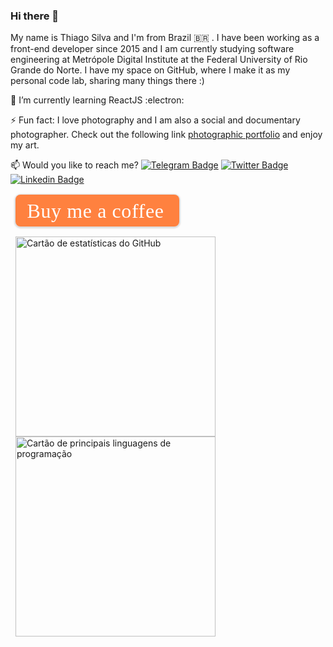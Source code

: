 ### Hi there 👋

My name is Thiago Silva and I'm from Brazil :brazil: . I have been working as a front-end developer since 2015 and I am currently studying software engineering at Metrópole Digital Institute at the Federal University of Rio Grande do Norte. I have my space on GitHub, where I make it as my personal code lab, sharing many things there :)

🌱 I’m currently learning ReactJS :electron:

⚡ Fun fact: I love photography and I am also a social and documentary photographer. Check out the following link [photographic portfolio](https://thiagosilva.alboompro.com) and enjoy my art.

📫 Would you like to reach me?
[![Telegram Badge](https://img.shields.io/badge/-Telegram-2CA5E0?style=flat-square&labelColor=F7FAFC&logo=telegram&logoColor=FFFFFF&link=https://t.me/silvathiago)](https://t.me/silvathiago)
[![Twitter Badge](https://img.shields.io/badge/-Twitter-1DA1F2?style=flat-square&labelColor=F7FAFC&logo=twitter&logoColor=1DA1F2&link=https://twitter.com/tjl_silva)](https://twitter.com/tjl_silva)
[![Linkedin Badge](https://img.shields.io/badge/-LinkedIn-0077B5?style=flat-square&labelColor=F7FAFC&logo=linkedin&logoColor=0077B5&link=https://www.linkedin.com/in/tjlsilva/)](https://www.linkedin.com/in/tjlsilva/)

<link href="https://fonts.googleapis.com/css?family=Cookie" rel="stylesheet">
<div style="margin: 1rem .5rem !important">
  <a target="_blank" href="https://www.buymeacoffee.com/thiagosilva" style="padding: .5rem 1rem !important; line-height: 35px !important; height: 51px !important;text-decoration: none !important; display: inline-flex !important; color :#FFFFFF !important; background-color: #FF813F !important; border-radius: 8px !important; border: 1px solid transparent !important; font-size: 24px !important; letter-spacing: 0.6px !important; box-shadow: 0px 1px 2px rgba(190, 190, 190, 0.5) !important; -webkit-box-shadow: 0px 1px 2px 2px rgba(190, 190, 190, 0.5) !important; margin: 0 auto !important; font-family: 'Cookie', cursive !important;-webkit-box-sizing: border-box !important; box-sizing: border-box !important;">
    <img src="https://cdn.buymeacoffee.com/buttons/bmc-new-btn-logo.svg" alt="Buy me a coffee" width="auto" height="1.5rem" style=".height: 1.5rem !important; width: auto !important;margin-bottom: 1px !important; box-shadow: none !important; border: none !important; vertical-align: middle !important;">
    <span style="margin-right: .5rem; font-size: 2rem !important;">Buy me a coffee</span>
  </a>
</div>

<div style="margin: .5rem auto">
  <a href="https://github.com/silva-thiago/github-readme-stats">
    <img src="https://github-readme-stats.vercel.app/api?username=silva-thiago&theme=radical&show_icons=true&hide_title=true&cache_seconds=86400&line_height=30&include_all_commits=true" alt="Cartão de estatísticas do GitHub" width="320" height="auto" style="margin: 0 .5rem;" />
  </a>

  <a href="https://github.com/silva-thiago/github-readme-stats">
    <img src="https://github-readme-stats.vercel.app/api/top-langs/?username=silva-thiago&theme=radical&hide_title=true&layout=compact" alt="Cartão de principais linguagens de programação" width="320" height="auto" style="margin: 0 .5rem;" />
  </a>
</div>

<!-- <a href="https://github.com/silva-thiago/github-readme-stats">
  <img src="https://github-readme-stats.vercel.app/api/pin/?username=silva-thiago&repo=silva-thiago&theme=radical" alt="Cartão de repositórios" width="320" height="auto" style="margin: 0 .5rem;" />
</a> -->

<!--
**silva-thiago/silva-thiago** is a ✨ _special_ ✨ repository because its `README.md` (this file) appears on your GitHub profile.

Here are some ideas to get you started:

- 🔭 I’m currently working on ...
- 🌱 I’m currently learning ...
- 👯 I’m looking to collaborate on ...
- 🤔 I’m looking for help with ...
- 💬 Ask me about ...
- 📫 How to reach me: ...
- 😄 Pronouns: ...
- ⚡ Fun fact: ...
-->
